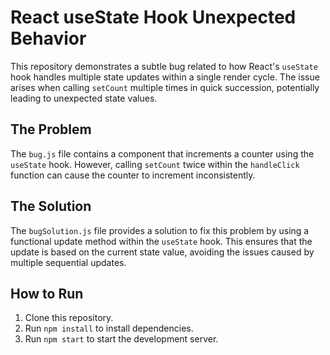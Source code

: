 # React useState Hook Unexpected Behavior

This repository demonstrates a subtle bug related to how React's `useState` hook handles multiple state updates within a single render cycle. The issue arises when calling `setCount` multiple times in quick succession, potentially leading to unexpected state values.

## The Problem

The `bug.js` file contains a component that increments a counter using the `useState` hook.  However, calling `setCount` twice within the `handleClick` function can cause the counter to increment inconsistently.

## The Solution

The `bugSolution.js` file provides a solution to fix this problem by using a functional update method within the `useState` hook. This ensures that the update is based on the current state value, avoiding the issues caused by multiple sequential updates.

## How to Run

1. Clone this repository.
2. Run `npm install` to install dependencies.
3. Run `npm start` to start the development server.
